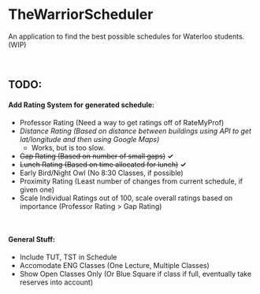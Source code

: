 # TheWarriorScheduler
An application to find the best possible schedules for Waterloo students. (WIP)

<br/>

## TODO:
#### Add Rating System for generated schedule:
   - Professor Rating (Need a way to get ratings off of RateMyProf)
   - *Distance Rating (Based on distance between buildings using API to get lat/longitude and then using Google Maps)*
      - Works, but is too slow.
   - ~~Gap Rating (Based on number of small gaps)~~ **✓**
   - ~~Lunch Rating (Based on time allocated for lunch)~~ **✓**
   - Early Bird/Night Owl (No 8:30 Classes, if possible)
   - Proximity Rating (Least number of changes from current schedule, if given one)
   - Scale Individual Ratings out of 100, scale overall ratings based on importance (Professor Rating > Gap Rating)
   
<br/>

#### General Stuff:
   - Include TUT, TST in Schedule
   - Accomodate ENG Classes (One Lecture, Multiple Classes)
   - Show Open Classes Only (Or Blue Square if class if full, eventually take reserves into account)
